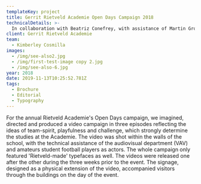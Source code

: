 ```yaml
---
templateKey: project
title: Gerrit Rietveld Academie Open Days Campaign 2018
technicalDetails: >-
  In collaboration with Beatriz Conefrey, with assistance of Martin Grootenboer, Oded Rimon, Camille Cornillon, Roman Ermolaev. Sound: Kevin Bray. Typefaces: Wooseok Jang (Grotesk Distort, SF Pinch sans), Claes Storm ( ).
client: Gerrit Rietveld Academie
team:
  - Kimberley Cosmilla
images:
  - /img/see-also2.jpg
  - /img/first-test-image copy 2.jpg
  - /img/see-also-6.jpg
year: 2018
date: 2019-11-13T10:25:52.781Z
tags:
  - Brochure
  - Editorial
  - Typography
---
```

For the annual Rietveld Academie's Open Days campaign, we imagined, directed
  and produced a video campaign in three episodes reflecting the ideas of
  team-spirit, playfulness and challenge, which strongly determine the studies
  at the Academie. The video was shot within the walls of the school, with the
  technical assistance of the audiovisual department (VAV) and amateurs student
  football players as actors. The whole campaign only featured 'Rietveld-made'
  typefaces as well. The videos were released one after the other during the
  three weeks prior to the event. The signage, designed as a physical extension
  of the video, accompanied visitors through the buildings on the day of the
  event.
